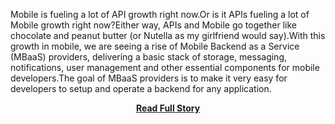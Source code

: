 <p>Mobile is fueling a lot of API growth right now.Or is it APIs fueling a lot of Mobile growth right now?Either way, APIs and Mobile go together like chocolate and peanut butter (or Nutella as my girlfriend would say).With this growth in mobile, we are seeing a rise of Mobile Backend as a Service (MBaaS) providers, delivering a basic stack of storage, messaging, notifications, user management and other essential components for mobile developers.The goal of MBaaS providers is to make it very easy for developers to setup and operate a backend for any application.</p>
<center><p><a href="http://www.apievangelist.com/2012/06/03/rise-of-mobile-backend-as-a-service-mbaas-api-stacks/" style='padding:25px; font-sze:18px; font-weight: bold;'>Read Full Story</a></p></center>
